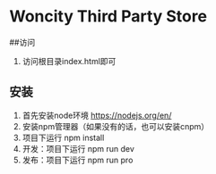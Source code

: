 # Woncity Third Party Store


##访问
1. 访问根目录index.html即可

## 安装

1. 首先安装node环境 https://nodejs.org/en/
2. 安装npm管理器（如果没有的话，也可以安装cnpm）
3. 项目下运行 npm install
4. 开发：项目下运行 npm run dev
5. 发布：项目下运行 npm run pro

